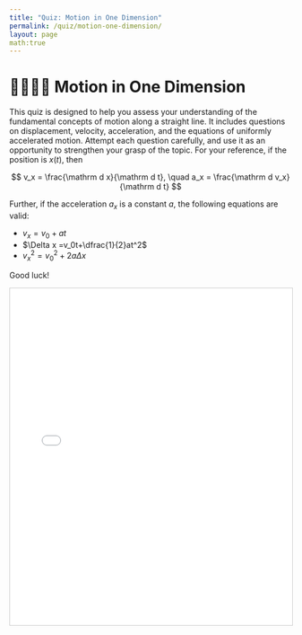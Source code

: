 ```yaml
---
title: "Quiz: Motion in One Dimension"
permalink: /quiz/motion-one-dimension/
layout: page
math:true
---
```


# 🏃🏼‍♀️‍➡️ Motion in One Dimension

This quiz is designed to help you assess your understanding of the fundamental concepts of motion along a straight line. It includes questions on displacement, velocity, acceleration, and the equations of uniformly accelerated motion. Attempt each question carefully, and use it as an opportunity to strengthen your grasp of the topic. For your reference, if the position is $x(t)$, then 

$$
v_x = \frac{\mathrm d x}{\mathrm d t}, \quad a_x = \frac{\mathrm d v_x}{\mathrm d t}
$$

Further, if the acceleration $a_x$ is a constant $a$, the following equations are valid:

-   $v_x=v_0+at$
-   $\Delta x =v_0t+\dfrac{1}{2}at^2$
-   $v_x^2=v_0^2+2a\Delta x$


Good luck!

<iframe src="/quizzes/quiz.html?chapter=motion_in_one_dimension" width="100%" height="600" frameborder="0" style="border:1px solid #ccc;"></iframe>

